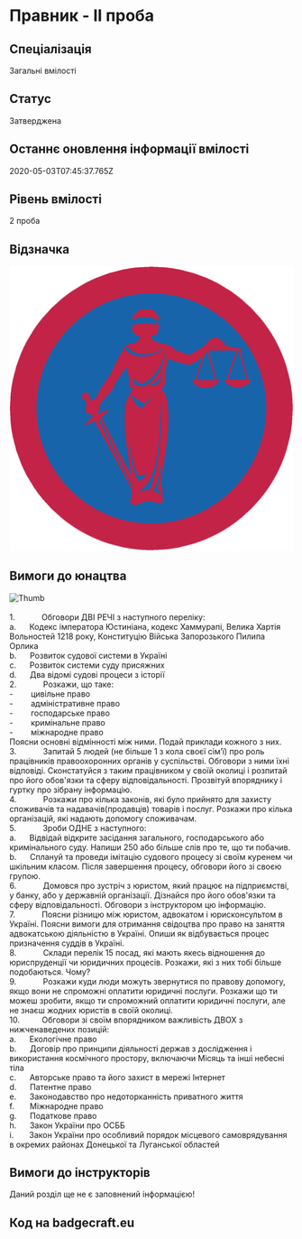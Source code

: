 # Правник - ІІ проба

## Спеціалізація

Загальні вмілості

## Статус

Затверджена

## Останнє оновлення інформації вмілості

2020-05-03T07:45:37.765Z

## Рівень вмілості

2 проба

## Відзначка

![Відзначка](../images/Pravnyk_II/_______-_.jpg)

## Вимоги до юнацтва

<div><span><img alt="Thumb          " src="/uploads/textareas/bootsy/image/117/small________-_.jpg"><br><br>1.&nbsp;&nbsp;&nbsp;&nbsp;&nbsp;&nbsp;&nbsp;&nbsp;&nbsp;&nbsp;&nbsp;
</span>Обговори ДВІ РЕЧІ з наступного переліку:<br>a.&nbsp;&nbsp;&nbsp;&nbsp;&nbsp;
Кодекс імператора Юстиніана, кодекс
Хаммурапі, Велика Хартія Вольностей 1218 року, Конституцію Війська Запорозького
Пилипа Орлика<br>b.&nbsp;&nbsp;&nbsp;&nbsp;&nbsp;
Розвиток судової системи в Україні<br>c.&nbsp;&nbsp;&nbsp;&nbsp;&nbsp;
Розвиток системи суду присяжних<br>d.&nbsp;&nbsp;&nbsp;&nbsp;&nbsp;
Два відомі судові процеси з історії<br>2.&nbsp;&nbsp;&nbsp;&nbsp;&nbsp;&nbsp;&nbsp;&nbsp;&nbsp;&nbsp;&nbsp;
Розкажи, що таке:<br>-&nbsp;&nbsp;&nbsp;&nbsp;&nbsp;&nbsp;&nbsp;
цивільне право<br>-&nbsp;&nbsp;&nbsp;&nbsp;&nbsp;&nbsp;&nbsp;
адміністративне право<br>-&nbsp;&nbsp;&nbsp;&nbsp;&nbsp;&nbsp;&nbsp;
господарське право<br>-&nbsp;&nbsp;&nbsp;&nbsp;&nbsp;&nbsp;&nbsp;
кримінальне право<br>-&nbsp;&nbsp;&nbsp;&nbsp;&nbsp;&nbsp;&nbsp;
міжнародне право<br>Поясни основні відмінності між ними. Подай приклади
кожного з них.<br>3.&nbsp;&nbsp;&nbsp;&nbsp;&nbsp;&nbsp;&nbsp;&nbsp;&nbsp;&nbsp;&nbsp;
Запитай 5 людей (не більше 1 з кола своєї
сім’ї) про роль працівників правоохоронних органів у суспільстві. Обговори з
ними їхні відповіді. Сконстатуйся з таким працівником у своїй околиці і
розпитай про його обов'язки та сферу відповідальності. Прозвітуй впоряднику і
гуртку про зібрану інформацію.<br>4.&nbsp;&nbsp;&nbsp;&nbsp;&nbsp;&nbsp;&nbsp;&nbsp;&nbsp;&nbsp;&nbsp;
Розкажи про кілька законів, які було прийнято
для захисту споживачів та надавачів(продавців) товарів і послуг. Розкажи про
кілька організацій, які надають допомогу споживачам.<br>5.&nbsp;&nbsp;&nbsp;&nbsp;&nbsp;&nbsp;&nbsp;&nbsp;&nbsp;&nbsp;&nbsp;
Зроби ОДНЕ з наступного:<br>a.&nbsp;&nbsp;&nbsp;&nbsp;&nbsp;
Відвідай відкрите засідання загального,
господарського або кримінального суду. Напиши 250 або більше слів про те, що ти
побачив.<br>b.&nbsp;&nbsp;&nbsp;&nbsp;&nbsp;
Сплануй та проведи імітацію судового процесу
зі своїм куренем чи шкільним класом. Після завершення процесу, обговори його зі
своєю групою.<br>6.&nbsp;&nbsp;&nbsp;&nbsp;&nbsp;&nbsp;&nbsp;&nbsp;&nbsp;&nbsp;&nbsp;
Домовся про зустріч з юристом, який працює на
підприємстві, у банку, або у державній організації. Дізнайся про його обов'язки
та сферу відповідальності. Обговори з інструктором цю інформацію.<br>7.&nbsp;&nbsp;&nbsp;&nbsp;&nbsp;&nbsp;&nbsp;&nbsp;&nbsp;&nbsp;&nbsp;
Поясни різницю між юристом, адвокатом і
юрисконсультом в Україні. Поясни вимоги для отримання свідоцтва про право на
заняття адвокатською діяльністю в Україні. Опиши як відбувається процес
призначення суддів в Україні.<br>8.&nbsp;&nbsp;&nbsp;&nbsp;&nbsp;&nbsp;&nbsp;&nbsp;&nbsp;&nbsp;&nbsp;
Склади перелік 15 посад, які мають якесь
відношення до юриспруденції чи юридичних процесів. Розкажи, які з них тобі
більше подобаються. Чому?<br>9.&nbsp;&nbsp;&nbsp;&nbsp;&nbsp;&nbsp;&nbsp;&nbsp;&nbsp;&nbsp;&nbsp;
Розкажи куди люди можуть звернутися по
правову допомогу, якщо вони не спроможні оплатити юридичні послуги. Розкажи що
ти можеш зробити, якщо ти спроможний оплатити юридичні послуги, але не знаєш
жодних юристів в своїй околиці.<br>10.&nbsp;&nbsp;&nbsp;&nbsp;&nbsp;&nbsp;&nbsp;&nbsp;&nbsp;
Обговори зі своїм впорядником важливість ДВОХ
з нижченаведених позицій:<br>a.&nbsp;&nbsp;&nbsp;&nbsp;&nbsp;
Екологічне право<br>b.&nbsp;&nbsp;&nbsp;&nbsp;&nbsp;
Договір про принципи діяльності
держав з дослідження і використання космічного простору, включаючи Місяць та
інші небесні тіла<br>c.&nbsp;&nbsp;&nbsp;&nbsp;&nbsp;
Авторське право та його захист в мережі
Інтернет<br>d.&nbsp;&nbsp;&nbsp;&nbsp;&nbsp;
Патентне право<br>e.&nbsp;&nbsp;&nbsp;&nbsp;&nbsp;
Законодавство про недоторканність приватного
життя<br>f.&nbsp;&nbsp;&nbsp;&nbsp;&nbsp;&nbsp;
Міжнародне право<br>g.&nbsp;&nbsp;&nbsp;&nbsp;&nbsp;
Податкове право<br>h.&nbsp;&nbsp;&nbsp;&nbsp;&nbsp;
Закон України про ОСББ<br>i.&nbsp;&nbsp;&nbsp;&nbsp;&nbsp;&nbsp;
Закон України про
особливий порядок місцевого самоврядування в окремих районах Донецької та
Луганської областей</div>

## Вимоги до інструкторів

Даний розділ ще не є заповнений інформацією!

## Код на badgecraft.eu

